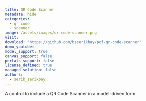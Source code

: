```yaml
---
title: QR Code Scanner
metadate: hide
categories:
  - qr code
  - scanner
image: /assets/images/qr-code-scanner.png
visit: 
download: 'https://github.com/bsserikbay/pcf-qr-code-scanner'
demo_youtube: 
model_support: true
canvas_support: false
portals_support: false
license_defined: true
managed_solution: false
authors:
  - serik_serikbay
---
```

A control to include a QR Code Scanner in a model-driven form.
